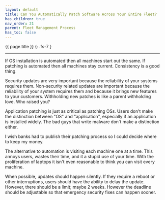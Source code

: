 ```yaml
---
layout: default
title: Can You Automatically Patch Software Across Your Entire Fleet?
has_children: true
nav_order: 21
parent: Fleet Management Process
has_toc: false
---
```


{{ page.title }}
{: .fs-7 }

---

If OS installation is automated then all machines start out the same. If patching is automated then all machines stay current. Consistency is a good thing.

Security updates are very important because the reliability of your systems requires them. Non-security related updates are important because the reliability of your system requires them and because it brings new features to your customers. Withholding new patches is like a parent withholding love. Who raised you?

Application patching is just as critical as patching OSs. Users don't make the distinction between "OS" and "application", especially if an application is installed widely. The bad guys that write malware don't make a distinction either.

I wish banks had to publish their patching process so I could decide where to keep my money.

The alternative to automation is visiting each machine one at a time. This annoys users, wastes their time, and it a stupid use of your time. With the proliferation of laptops it isn't even reasonable to think you can visit every machine.

When possible, updates should happen silently. If they require a reboot or other interruptions, users should have the ability to delay the update. However, there should be a limit; maybe 2 weeks. However the deadline should be adjustable so that emergency security fixes can happen sooner.
